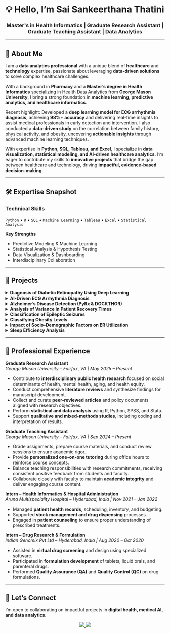 <h1 align="center">💡 Hello, I’m Sai Sankeerthana Thatini</h1>
<h3 align="center">Master's in Health Informatics | Graduate Research Assistant | Graduate Teaching Assistant | Data Analytics</h3>

---

## 🌟 About Me

I am a **data analytics professional** with a unique blend of **healthcare** and **technology** expertise, passionate about leveraging **data-driven solutions** to solve complex healthcare challenges.  

With a background in **Pharmacy** and a **Master’s degree in Health Informatics** specializing in Health Data Analytics from **George Mason University**, I bring a strong foundation in **machine learning, predictive analytics, and healthcare informatics**.  

Recent highlight: Developed a **deep learning model for ECG arrhythmia diagnosis**, achieving **98%+ accuracy** and delivering real-time insights to assist medical professionals in early detection and intervention. I also conducted a **data-driven study** on the correlation between family history, physical activity, and obesity, uncovering **actionable insights** through advanced machine learning techniques.

With expertise in **Python, SQL, Tableau, and Excel**, I specialize in **data visualization, statistical modeling, and AI-driven healthcare analytics**. I’m eager to contribute my skills to **innovative projects** that bridge the gap between healthcare and technology, driving **impactful, evidence-based decision-making**.

---

## 🛠 Expertise Snapshot

### **Technical Skills**
<p>
  <code>Python</code> •
  <code>R</code> •
  <code>SQL</code> •
  <code>Machine Learning</code> •
  <code>Tableau</code> •
  <code>Excel</code> •
  <code>Statistical Analysis</code>
</p>

**Key Strengths**
- Predictive Modeling & Machine Learning  
- Statistical Analysis & Hypothesis Testing  
- Data Visualization & Dashboarding  
- Interdisciplinary Collaboration  

---

## 📂 Projects  

<details>
<summary><strong>Diagnosis of Diabetic Retinopathy Using Deep Learning</strong></summary>
<br>
Developed a CNN-based automated diagnostic system using Kaggle’s Diabetic Retinopathy Dataset to classify retinal fundus images by severity, enabling early detection and reducing clinician workload. Collected and preprocessed imaging data, trained and validated deep learning models, and benchmarked performance against existing literature to ensure clinical relevance.
</details>

<details>
<summary><strong>AI-Driven ECG Arrhythmia Diagnosis</strong></summary>
<br>
Developed an AI-based tool leveraging CNNs and LSTMs to detect ECG arrhythmias with 99.56% accuracy using the MIT-BIH dataset. Implemented preprocessing and feature extraction for real-time analysis, providing a user-friendly interface to support rapid and interpretable cardiovascular diagnosis.
</details>

<details>
<summary><strong>Alzheimer’s Disease Detection (PyRx & DOCKTHOR)</strong></summary>
<br>
Performed virtual screening of ~100 coumarin derivatives against BACE1 and AChE enzymes using PyRx and DOCKTHOR. Analyzed top compounds with BIOVIA Discovery Studio and SWISSADME to identify potential inhibitors, demonstrating therapeutic potential to prevent amyloid plaque formation in Alzheimer’s patients.
</details>

<details>
<summary><strong>Analysis of Variance in Patient Recovery Times</strong></summary>
<br>
Conducted ANOVA and post-hoc Bonferroni tests to compare recovery times and patient satisfaction across three treatment methods. Findings highlighted Treatment C as the most effective, emphasizing the value of evidence-based treatment selection to optimize patient outcomes.
</details>

<details>
<summary><strong>Classification of Epileptic Seizures</strong></summary>
<br>
Built a web-based seizure detection system using YOLOv3 for real-time identification in children. The solution improved detection accuracy by 85% compared to existing methods, enhancing clinical monitoring and timely interventions for pediatric epilepsy.
</details>

<details>
<summary><strong>Classifying Obesity Levels</strong></summary>
<br>
Developed predictive models with Random Forest and Logistic Regression using the UCI Obesity Dataset. Analyzed correlations between family history, physical activity, and diet, achieving 99.1% training accuracy and highlighting critical factors in obesity prevention and management.
</details>

<details>
<summary><strong>Impact of Socio-Demographic Factors on ER Utilization</strong></summary>
<br>
Analyzed pediatric ER usage using 2021 NSCH data to explore effects of race, poverty, insurance status, and caregiver education. Identified disparities in ER dependency, informing targeted interventions and policies to improve access to preventive care.
</details>

<details>
<summary><strong>Sleep Efficiency Analysis</strong></summary>
<br>
Used Random Forest and Gradient Boosting to analyze lifestyle factors affecting sleep quality. Generated actionable insights for improving sleep efficiency through targeted behavioral and clinical interventions.
</details>


---

## 💼 Professional Experience  

**Graduate Research Assistant**  
*George Mason University – Fairfax, VA | May 2025 – Present*  
- Contribute to **interdisciplinary public health research** focused on social determinants of health, mental health, aging, and health equity.  
- Conduct comprehensive **literature reviews** and synthesize findings for manuscript development.  
- Collect and curate **peer-reviewed articles** and policy documents aligned with research objectives.  
- Perform **statistical and data analysis** using R, Python, SPSS, and Stata.  
- Support **qualitative and mixed-methods studies**, including coding and interpretation of results.  

**Graduate Teaching Assistant**  
*George Mason University – Fairfax, VA | Sep 2024 – Present*  
- Grade assignments, prepare course materials, and conduct review sessions to ensure academic rigor.  
- Provide **personalized one-on-one tutoring** during office hours to reinforce course concepts.  
- Balance teaching responsibilities with research commitments, receiving consistent positive feedback from students and faculty.  
- Collaborate closely with faculty to maintain **academic integrity** and deliver engaging course content.  

**Intern – Health Informatics & Hospital Administration**  
*Aruna Multispeciality Hospital – Hyderabad, India | Nov 2021 – Jan 2022*  
- Managed **patient health records**, scheduling, inventory, and budgeting.  
- Supported **stock management and drug dispensing** processes.  
- Engaged in **patient counseling** to ensure proper understanding of prescribed treatments.  

**Intern – Drug Research & Formulation**  
*Indian Genomix Pvt Ltd – Hyderabad, India | Aug 2020 – Oct 2020*  
- Assisted in **virtual drug screening** and design using specialized software.  
- Participated in **formulation development** of tablets, liquid orals, and parenteral drugs.  
- Performed **Quality Assurance (QA)** and **Quality Control (QC)** on drug formulations.  

---

## 🤝 Let’s Connect  

I’m open to collaborating on impactful projects in **digital health, medical AI, and data analytics**.  

<p align="center">
  <a href="https://www.linkedin.com/in/saisankeerthana/" target="_blank">
    <img src="https://img.shields.io/badge/LinkedIn-0077B5?style=for-the-badge&logo=linkedin&logoColor=white" />
  </a>
  <a href="mailto:Sankeerthanachowdary23@gmail.com">
    <img src="https://img.shields.io/badge/Email-D14836?style=for-the-badge&logo=gmail&logoColor=white" />
  </a>
</p>
